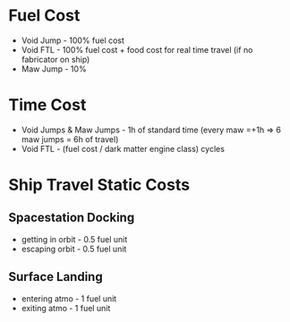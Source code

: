 # Fuel Cost
- Void Jump - 100% fuel cost
- Void FTL - 100% fuel cost + food cost for real time travel (if no fabricator on ship)
- Maw Jump - 10%

# Time Cost
- Void Jumps & Maw Jumps - 1h of standard time (every maw =+1h => 6 maw jumps = 6h of travel)
- Void FTL - (fuel cost / dark matter engine class) cycles

# Ship Travel Static Costs
## Spacestation Docking
- getting in orbit - 0.5 fuel unit
- escaping orbit - 0.5 fuel unit
## Surface Landing
- entering atmo  - 1 fuel unit
- exiting atmo - 1 fuel unit